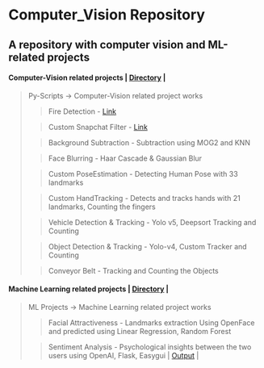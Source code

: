 # Computer_Vision Repository

## A repository with computer vision and ML-related projects

#### Computer-Vision related projects | [Directory](https://github.com/Nishanth21D/Computer_Vision/tree/main/Py-Scripts) |
> Py-Scripts -> Computer-Vision related project works
>> Fire Detection - [Link](https://github.com/Nishanth21D/Computer_Vision/tree/main/Py-Scripts/Fire%20Detection)
>  
>> Custom Snapchat Filter - [Link](https://github.com/Nishanth21D/Computer_Vision/tree/main/Py-Scripts/Custom%20Snapchat%20Filter)
> 
>> Background Subtraction - Subtraction using MOG2 and KNN
>
>> Face Blurring - Haar Cascade & Gaussian Blur
>
>> Custom PoseEstimation - Detecting Human Pose with 33 landmarks
>
>> Custom HandTracking - Detects and tracks hands with 21 landmarks, Counting the fingers
>
>> Vehicle Detection & Tracking - Yolo v5, Deepsort Tracking and Counting
>
>> Object Detection & Tracking - Yolo-v4, Custom Tracker and Counting
>
>> Conveyor Belt - Tracking and Counting the Objects

#### Machine Learning related projects | [Directory](https://github.com/Nishanth21D/Computer_Vision/tree/bf04f82ec0b4215819de583b4fac11f89ca468fc/ML%20Projects) |
> ML Projects -> Machine Learning related project works 
>> Facial Attractiveness - Landmarks extraction Using OpenFace and predicted using Linear Regression, Random Forest
>
>> Sentiment Analysis - Psychological insights between the two users using OpenAI, Flask, Easygui | [Output](https://github.com/Nishanth21D/Computer_Vision/blob/main/ML%20Projects/Sentiment%20Analysis%20_%20OpenAI%20GPT/Output.mp4) |

